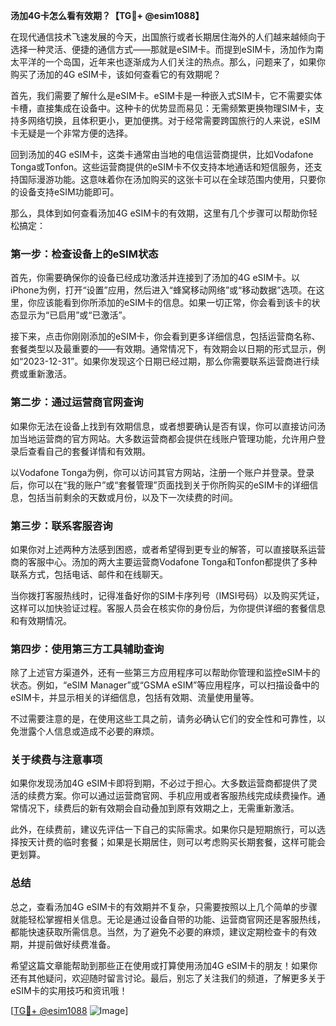 **汤加4G卡怎么看有效期？【TG💪+ @esim1088】**

在现代通信技术飞速发展的今天，出国旅行或者长期居住海外的人们越来越倾向于选择一种灵活、便捷的通信方式——那就是eSIM卡。而提到eSIM卡，汤加作为南太平洋的一个岛国，近年来也逐渐成为人们关注的热点。那么，问题来了，如果你购买了汤加的4G eSIM卡，该如何查看它的有效期呢？

首先，我们需要了解什么是eSIM卡。eSIM卡是一种嵌入式SIM卡，它不需要实体卡槽，直接集成在设备中。这种卡的优势显而易见：无需频繁更换物理SIM卡，支持多网络切换，且体积更小，更加便携。对于经常需要跨国旅行的人来说，eSIM卡无疑是一个非常方便的选择。

回到汤加的4G eSIM卡，这类卡通常由当地的电信运营商提供，比如Vodafone Tonga或Tonfon。这些运营商提供的eSIM卡不仅支持本地通话和短信服务，还支持国际漫游功能。这意味着你在汤加购买的这张卡可以在全球范围内使用，只要你的设备支持eSIM功能即可。

那么，具体到如何查看汤加4G eSIM卡的有效期，这里有几个步骤可以帮助你轻松搞定：

### **第一步：检查设备上的eSIM状态**
首先，你需要确保你的设备已经成功激活并连接到了汤加的4G eSIM卡。以iPhone为例，打开“设置”应用，然后进入“蜂窝移动网络”或“移动数据”选项。在这里，你应该能看到你所添加的eSIM卡的信息。如果一切正常，你会看到该卡的状态显示为“已启用”或“已激活”。

接下来，点击你刚刚添加的eSIM卡，你会看到更多详细信息，包括运营商名称、套餐类型以及最重要的——有效期。通常情况下，有效期会以日期的形式显示，例如“2023-12-31”。如果你发现这个日期已经过期，那么你需要联系运营商进行续费或重新激活。

### **第二步：通过运营商官网查询**
如果你无法在设备上找到有效期信息，或者想要确认是否有误，你可以直接访问汤加当地运营商的官方网站。大多数运营商都会提供在线账户管理功能，允许用户登录后查看自己的套餐详情和有效期。

以Vodafone Tonga为例，你可以访问其官方网站，注册一个账户并登录。登录后，你可以在“我的账户”或“套餐管理”页面找到关于你所购买的eSIM卡的详细信息，包括当前剩余的天数或月份，以及下一次续费的时间。

### **第三步：联系客服咨询**
如果你对上述两种方法感到困惑，或者希望得到更专业的解答，可以直接联系运营商的客服中心。汤加的两大主要运营商Vodafone Tonga和Tonfon都提供了多种联系方式，包括电话、邮件和在线聊天。

当你拨打客服热线时，记得准备好你的SIM卡序列号（IMSI号码）以及购买凭证，这样可以加快验证过程。客服人员会在核实你的身份后，为你提供详细的套餐信息和有效期情况。

### **第四步：使用第三方工具辅助查询**
除了上述官方渠道外，还有一些第三方应用程序可以帮助你管理和监控eSIM卡的状态。例如，“eSIM Manager”或“GSMA eSIM”等应用程序，可以扫描设备中的eSIM卡，并显示相关的详细信息，包括有效期、流量使用量等。

不过需要注意的是，在使用这些工具之前，请务必确认它们的安全性和可靠性，以免泄露个人信息或造成不必要的麻烦。

### **关于续费与注意事项**
如果你发现汤加4G eSIM卡即将到期，不必过于担心。大多数运营商都提供了灵活的续费方案。你可以通过运营商官网、手机应用或者客服热线完成续费操作。通常情况下，续费后的新有效期会自动叠加到原有效期之上，无需重新激活。

此外，在续费前，建议先评估一下自己的实际需求。如果你只是短期旅行，可以选择按天计费的临时套餐；如果是长期居住，则可以考虑购买长期套餐，这样可能会更划算。

### **总结**
总之，查看汤加4G eSIM卡的有效期并不复杂，只需要按照以上几个简单的步骤就能轻松掌握相关信息。无论是通过设备自带的功能、运营商官网还是客服热线，都能快速获取所需信息。当然，为了避免不必要的麻烦，建议定期检查卡的有效期，并提前做好续费准备。

希望这篇文章能帮助到那些正在使用或打算使用汤加4G eSIM卡的朋友！如果你还有其他疑问，欢迎随时留言讨论。最后，别忘了关注我们的频道，了解更多关于eSIM卡的实用技巧和资讯哦！

[[TG💪+ @esim1088](https://t.me/s/esim1088) ![Image](https://i.postimg.cc/4NQfJmqS/Snipaste-2025-05-13-00-14-12.png)]